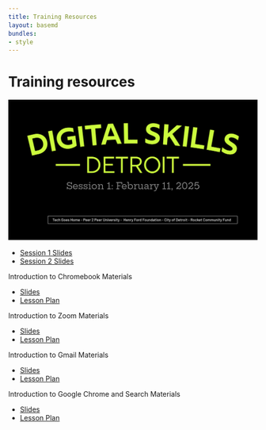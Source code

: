 ```yaml
---
title: Training Resources
layout: basemd
bundles:
- style
---
```


# Training resources

![](/assets/img/training-resources.png)

 - [Session 1 Slides](https://docs.google.com/presentation/d/1MHwmHAcJCuy4W6TsyPOveviLt8Sx_tihoo5OAeh_Hmk/edit#slide=id.g2d774ceab31_0_336)
 - [Session 2 Slides](https://docs.google.com/presentation/d/1x6lN7B_mcZdqX8kuPmQ0d5p14WiBcaX5CTdVA9tK72U/edit#slide=id.g2d774cf16b3_0_2133)

Introduction to Chromebook Materials 
 - [Slides](https://docs.google.com/presentation/d/1FDWGfbH2xIoIDCXHGujEFdXMTbREDGvF5vSr6SoN8DI/edit?usp=sharing)
 - [Lesson Plan](https://docs.google.com/document/d/1HJ4BQhfEdke6U4CGf1a5p4PlVMpBorQwRgbqWhrH6Ss/edit?usp=sharing)

Introduction to Zoom Materials
 - [Slides](https://docs.google.com/presentation/d/1vnx4ZFMcUJETHx3VWNGVQkIEbqEZedbwAcDV17H-jRQ/edit?usp=sharing)
 - [Lesson Plan](https://docs.google.com/document/d/1ZuI8ygOcpE8HqvYPrZv8J0fT0kgLidzbjp5U97JH0Mg/edit?usp=sharing)

Introduction to Gmail Materials
 - [Slides](https://docs.google.com/presentation/d/1L5NvpSCepWpCZxMDSUNrYgJnufhnFC8BR7vqPw1wcNc/edit?usp=drive_link)
 - [Lesson Plan](https://docs.google.com/document/d/165qqPDUoHjBVfvMVGt4m7bviLyBRHmNG86Aaxw7MCrQ/edit?usp=drive_link)

Introduction to Google Chrome and Search Materials
 - [Slides](https://docs.google.com/presentation/d/1GMoXllEsCK3RNpo88rZbuYPig46YuO3rjBR-B0ARnw8/edit?usp=drive_link)
 - [Lesson Plan](https://docs.google.com/document/d/14aLOejmfL5IK5LP4-Ow3CLNjlpsuXBnySEjB4oLrVac/edit?usp=drive_link)

